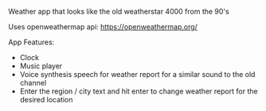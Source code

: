 Weather app that looks like the old weatherstar 4000 from the 90's

Uses openweathermap api:  https://openweathermap.org/

App Features:
- Clock
- Music player
- Voice synthesis speech for weather report for a similar sound to the old channel
- Enter the region / city text and hit enter to change weather report for the desired location
